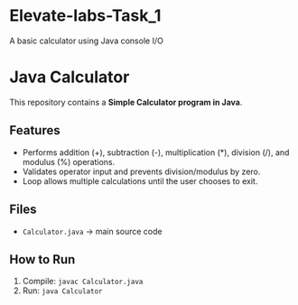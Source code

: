 # Elevate-labs-Task_1
A basic calculator using Java console I/O

# Java Calculator

This repository contains a **Simple Calculator program in Java**.

## Features
- Performs addition (+), subtraction (-), multiplication (*), division (/), and modulus (%) operations.
- Validates operator input and prevents division/modulus by zero.
- Loop allows multiple calculations until the user chooses to exit.

## Files
- `Calculator.java` → main source code

## How to Run
1. Compile: `javac Calculator.java`
2. Run: `java Calculator`
